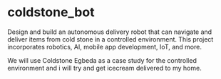 # coldstone_bot
Design and build an autonomous delivery robot that can navigate and deliver items from cold stone in a controlled environment. This project incorporates robotics, AI, mobile app development, IoT, and more.

We will use Coldstone Egbeda as a case study for the controlled environment and i will try and get icecream delivered to my home.
